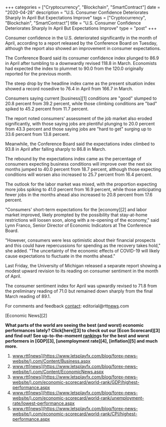 +++
categories = ["Cryptocurrency", "Blockchain", "SmartContract"]
date = "2020-04-28"
description = "U.S. Consumer Confidence Deteriorates Sharply In April But Expectations Improve"
tags = ["Cryptocurrency", "Blockchain", "SmartContract"]
title = "U.S. Consumer Confidence Deteriorates Sharply In April But Expectations Improve"
type = "post"
+++

Consumer confidence in the U.S. deteriorated significantly in the month
of April, according to a report released by the Conference Board on
Tuesday, although the report also showed an improvement in consumer
expectations.

The Conference Board said its consumer confidence index plunged to 86.9
in April after tumbling to a downwardly revised 118.8 in March.
Economists had expected the index to plummet to 90.0 from the 120.0
originally reported for the previous month.

The steep drop by the headline index came as the present situation index
showed a record nosedive to 76.4 in April from 166.7 in March.

Consumers saying current [business][1] conditions are "good" slumped to
20.8 percent from 39.2 percent, while those climbing conditions are
"bad" spiked to 45.2 percent from 11.7 percent.

The report noted consumers' assessment of the job market also eroded
significantly, with those saying jobs are plentiful plunging to 20.0
percent from 43.3 percent and those saying jobs are "hard to get"
surging up to 33.6 percent from 13.8 percent.

Meanwhile, the Conference Board said the expectations index climbed to
93.8 in April after falling sharply to 86.8 in March.

The rebound by the expectations index came as the percentage of
consumers expecting business conditions will improve over the next six
months jumped to 40.0 percent from 18.7 percent, although those
expecting conditions will worsen also increased to 25.7 percent from
16.4 percent.

The outlook for the labor market was mixed, with the proportion
expecting more jobs spiking to 41.0 percent from 16.9 percent, while
those anticipating fewer jobs in the months ahead also increased to 20.8
percent from 17.6 percent.

"Consumers' short-term expectations for the [economy][2] and labor
market improved, likely prompted by the possibility that stay-at-home
restrictions will loosen soon, along with a re-opening of the economy,"
said Lynn Franco, Senior Director of Economic Indicators at The
Conference Board.

"However, consumers were less optimistic about their financial prospects
and this could have repercussions for spending as the recovery takes
hold," she added. "The uncertainty of the economic effects of COVID-19
will likely cause expectations to fluctuate in the months ahead."

Last Friday, the University of Michigan released a separate report
showing a modest upward revision to its reading on consumer sentiment in
the month of April.

The consumer sentiment index for April was upwardly revised to 71.8 from
the preliminary reading of 71.0 but remained down sharply from the final
March reading of 89.1.

For comments and feedback [contact](https://www.playgroundfx.com/contact/): editorial@rtt[news](https://www.letsplayfx.com/blog/forex-news-website/).com

[Economic News][2]

 **What parts of the world are seeing the best (and worst) economic
performances lately? Click[here][3] to check out our [Econ Scorecard][3]
and find out! See up-to-the-moment [ranking](https://www.playgroundfx.com/blog/crypto-exchange-ranking/)s for the best and worst
performers in [GDP][3], [unemployment rate][4], [inflation][5] and much
more.**

   1. www.rtt[news](https://www.letsplayfx.com/blog/forex-news-website/).com/Content/Business.aspx
   2. www.rtt[news](https://www.letsplayfx.com/blog/forex-news-website/).com/Content/EconomicNews.aspx
   3. www.rtt[news](https://www.letsplayfx.com/blog/forex-news-website/).com/economic-scorecard/world-rank/GDP/highest-performance.aspx
   4. www.rtt[news](https://www.letsplayfx.com/blog/forex-news-website/).com/economic-scorecard/world-rank/unemployment-rate/lowest-performance.aspx
   5. www.rtt[news](https://www.letsplayfx.com/blog/forex-news-website/).com/economic-scorecard/world-rank/CPI/highest-performance.aspx